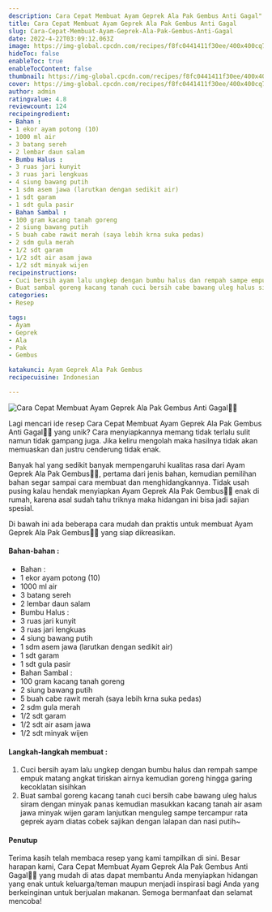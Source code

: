 ```yaml
---
description: Cara Cepat Membuat Ayam Geprek Ala Pak Gembus Anti Gagal"
title: Cara Cepat Membuat Ayam Geprek Ala Pak Gembus Anti Gagal
slug: Cara-Cepat-Membuat-Ayam-Geprek-Ala-Pak-Gembus-Anti-Gagal
date: 2022-4-22T03:09:12.063Z
image: https://img-global.cpcdn.com/recipes/f8fc0441411f30ee/400x400cq70/photo.jpg
hideToc: false
enableToc: true
enableTocContent: false
thumbnail: https://img-global.cpcdn.com/recipes/f8fc0441411f30ee/400x400cq70/photo.jpg
cover: https://img-global.cpcdn.com/recipes/f8fc0441411f30ee/400x400cq70/photo.jpg
author: admin
ratingvalue: 4.8
reviewcount: 124
recipeingredient:
- Bahan :
- 1 ekor ayam potong (10)
- 1000 ml air
- 3 batang sereh
- 2 lembar daun salam
- Bumbu Halus :
- 3 ruas jari kunyit
- 3 ruas jari lengkuas
- 4 siung bawang putih
- 1 sdm asem jawa (larutkan dengan sedikit air)
- 1 sdt garam
- 1 sdt gula pasir
- Bahan Sambal :
- 100 gram kacang tanah goreng
- 2 siung bawang putih
- 5 buah cabe rawit merah (saya lebih krna suka pedas)
- 2 sdm gula merah
- 1/2 sdt garam
- 1/2 sdt air asam jawa
- 1/2 sdt minyak wijen
recipeinstructions:
- Cuci bersih ayam lalu ungkep dengan bumbu halus dan rempah sampe empuk matang angkat tiriskan airnya kemudian goreng hingga garing kecoklatan sisihkan
- Buat sambal goreng kacang tanah cuci bersih cabe bawang uleg halus siram dengan minyak panas kemudian masukkan kacang tanah air asam jawa minyak wijen garam lanjutkan menguleg sampe tercampur rata geprek ayam diatas cobek sajikan dengan lalapan dan nasi putih~
categories:
- Resep

tags:
- Ayam
- Geprek
- Ala
- Pak
- Gembus

katakunci: Ayam Geprek Ala Pak Gembus
recipecuisine: Indonesian

---
```


![Cara Cepat Membuat Ayam Geprek Ala Pak Gembus Anti Gagal👩‍🍳](https://img-global.cpcdn.com/recipes/f8fc0441411f30ee/400x400cq70/photo.jpg)

Lagi mencari ide resep Cara Cepat Membuat Ayam Geprek Ala Pak Gembus Anti Gagal👩‍🍳 yang unik? Cara menyiapkannya memang tidak terlalu sulit namun tidak gampang juga. Jika keliru mengolah maka hasilnya tidak akan memuaskan dan justru cenderung tidak enak.

Banyak hal yang sedikit banyak mempengaruhi kualitas rasa dari Ayam Geprek Ala Pak Gembus👩‍🍳, pertama dari jenis bahan, kemudian pemilihan bahan segar sampai cara membuat dan menghidangkannya. Tidak usah pusing kalau hendak menyiapkan Ayam Geprek Ala Pak Gembus👩‍🍳 enak di rumah, karena asal sudah tahu triknya maka hidangan ini bisa jadi sajian spesial.

Di bawah ini ada beberapa cara mudah dan praktis untuk membuat Ayam Geprek Ala Pak Gembus👩‍🍳 yang siap dikreasikan.

<!--inarticleads1-->

#### Bahan-bahan :

- Bahan :
- 1 ekor ayam potong (10)
- 1000 ml air
- 3 batang sereh
- 2 lembar daun salam
- Bumbu Halus :
- 3 ruas jari kunyit
- 3 ruas jari lengkuas
- 4 siung bawang putih
- 1 sdm asem jawa (larutkan dengan sedikit air)
- 1 sdt garam
- 1 sdt gula pasir
- Bahan Sambal :
- 100 gram kacang tanah goreng
- 2 siung bawang putih
- 5 buah cabe rawit merah (saya lebih krna suka pedas)
- 2 sdm gula merah
- 1/2 sdt garam
- 1/2 sdt air asam jawa
- 1/2 sdt minyak wijen

<!--inarticleads2-->

#### Langkah-langkah membuat :

1. Cuci bersih ayam lalu ungkep dengan bumbu halus dan rempah sampe empuk matang angkat tiriskan airnya kemudian goreng hingga garing kecoklatan sisihkan
1. Buat sambal goreng kacang tanah cuci bersih cabe bawang uleg halus siram dengan minyak panas kemudian masukkan kacang tanah air asam jawa minyak wijen garam lanjutkan menguleg sampe tercampur rata geprek ayam diatas cobek sajikan dengan lalapan dan nasi putih~

#### Penutup

Terima kasih telah membaca resep yang kami tampilkan di sini. Besar harapan kami, Cara Cepat Membuat Ayam Geprek Ala Pak Gembus Anti Gagal👩‍🍳 yang mudah di atas dapat membantu Anda menyiapkan hidangan yang enak untuk keluarga/teman maupun menjadi inspirasi bagi Anda yang berkeinginan untuk berjualan makanan. Semoga bermanfaat dan selamat mencoba!